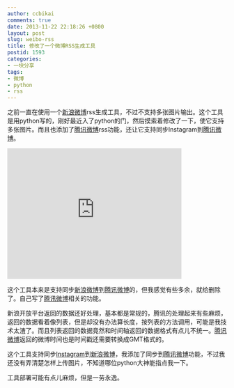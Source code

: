 ```yaml
---
author: ccbikai
comments: true
date: 2013-11-22 22:18:26 +0800
layout: post
slug: weibo-rss
title: 修改了一个微博RSS生成工具
postid: 1593
categories:
- 一块分享
tags:
- 微博
- python
- rss
---
```

之前一直在使用一个[新浪微博](http://weibo.com/ccbikai)rss生成工具，不过不支持多张图片输出。这个工具是用python写的，刚好最近入了python的门，然后摸索着修改了一下，使它支持多张图片。而且也添加了[腾讯微博](http://t.qq.com/ccbikai)rss功能，还让它支持同步Instagram到[腾讯微博](http://t.qq.com/ccbikai)。

<!-- more -->
<iframe src="http://lab.lepture.com/github-cards/cards/medium.html?user=ccbikai&repo=weibotools" frameborder="0" scrolling="0" width="400" height="300" allowtransparency></iframe>  

这个工具本来是支持同步[新浪微博](http://weibo.com/ccbikai)到[腾讯微博](http://t.qq.com/ccbikai)的，但我感觉有些多余，就给删除了。自己写了[腾讯微博](http://t.qq.com/ccbikai)相关的功能。

新浪开放平台返回的数据还好处理，基本都是常规的，腾讯的处理起来有些麻烦，返回的数据看着像列表，但是却没有办法算长度，按列表的方法调用，可能是我技术太渣了。而且列表返回的数据竟然和时间轴返回的数据格式有点儿不统一。[腾讯微博](http://t.qq.com/ccbikai)返回的微博时间也是时间戳还需要转换成GMT格式的。

这个工具支持同步[Instagram](http://instagram.com/iakibcc)到[新浪微博](http://weibo.com/ccbikai)，我添加了同步到[腾讯微博](http://t.qq.com/ccbikai)功能，不过我还没有弄清楚怎样上传图片，不知道哪位python大神能指点我一下。

工具部署可能有点儿麻烦，但是一劳永逸。
